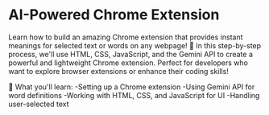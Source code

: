 # AI-Powered Chrome Extension 

Learn how to build an amazing Chrome extension that provides instant meanings for selected text or words on any webpage! 🚀
In this step-by-step process, we'll use HTML, CSS, JavaScript, and the Gemini API to create a powerful and lightweight Chrome extension. Perfect for developers who want to explore browser extensions or enhance their coding skills!

🌟 What you'll learn:
-Setting up a Chrome extension
-Using Gemini API for word definitions
-Working with HTML, CSS, and JavaScript for UI
-Handling user-selected text

